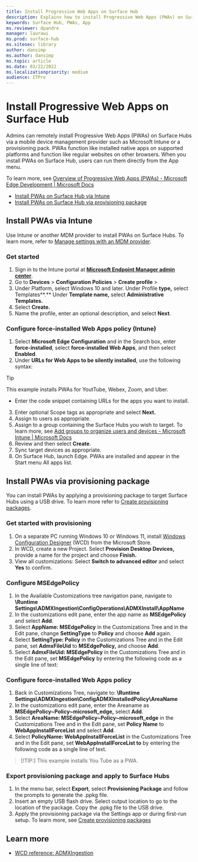 ```yaml
---
title: Install Progressive Web Apps on Surface Hub
description: Explains how to install Progressive Web Apps (PWAs) on Surface Hub via Intune or a provisioning package. 
keywords: Surface Hub, PWAs, App
ms.reviewer: dpandre
manager: laurawi
ms.prod: surface-hub
ms.sitesec: library
author: dansimp
ms.author: dansimp
ms.topic: article
ms.date: 03/22/2022
ms.localizationpriority: medium
audience: ITPro
---
```


# Install Progressive Web Apps on Surface Hub

Admins can remotely install Progressive Web Apps (PWAs) on Surface Hubs via a mobile device management provider such as Microsoft Intune or a provisioning pack. PWAs function like installed native apps on supported platforms and function like regular websites on other browsers. When you install PWAs on Surface Hub, users can run them directly from the App menu.

To learn more, see [Overview of Progressive Web Apps (PWAs) - Microsoft Edge Development | Microsoft Docs](/microsoft-edge/progressive-web-apps-chromium/)

- [Install PWAs on Surface Hub via Intune](#install-pwas-via-intune)
- [Install PWAs on Surface Hub via provisioning package](#install-pwas-via-provisioning-package)

## Install PWAs via Intune

Use Intune or another MDM provider to install PWAs on Surface Hubs. To learn more, refer to [Manage settings with an MDM provider](surface-hub/manage-settings-with-mdm-for-surface-hub.md).

### Get started

1. Sign in to the Intune portal at  [**Microsoft Endpoint Manager admin center**](https://endpoint.microsoft.com/).
2. Go  to **Devices** > **Configuration** **Policies** > **Create profile** >
3. Under Platform, select Windows 10 and later. Under Profile **type,** select Templates**.** Under **Template name,** select **Administrative Templates.**
4. Select **Create.**
5. Name the profile, enter an optional description, and select **Next**.

### Configure force-installed Web Apps policy (Intune)

1. Select **Microsoft Edge Configuration** and in the Search box, enter **force-installed**, select **force-installed Web Apps**, and then select **Enabled**.
2. Under **URLs for Web Apps to be silently installed**, use the following syntax:

> [!TIP]
> This example installs PWAs for YoutTube, Webex, Zoom, and Uber.

- Enter the code snippet containing URLs for the apps you want to install.

3. Enter optional Scope tags as appropriate and select **Next.**
4. Assign to users as appropriate.
5. Assign to a group containing the Surface Hubs you wish to target. To learn more, see [Add groups to organize users and devices - Microsoft Intune | Microsoft Docs](/mem/intune/fundamentals/groups-add)
6. Review and then select **Create**.
7. Sync target devices as appropriate.
8. On Surface Hub, launch Edge. PWAs are installed and appear in the Start menu All apps list.

## Install PWAs via provisioning package

You can install PWAs by applying a provisioning package to target Surface Hubs using a USB drive. To learn more refer to [Create provisioning packages](/surface-hub/provisioning-packages-for-surface-hub#use-surface-hub-provisioning-wizard).

### Get started with provisioning

1. On a separate PC running Windows 10 or Windows 11, install [Windows Configuration Designer](https://www.microsoft.com/store/apps/9nblggh4tx22) (WCD) from the Microsoft Store.
2. In WCD, create a new Project. Select **Provision Desktop Devices,** provide a name for the project and choose **Finish.**
3. View all customizations: Select **Switch to advanced editor** and select **Yes** to confirm.

### Configure MSEdgePolicy

1. In the Available Customizations tree navigation pane, navigate to **\Runtime Settings\ADMXIngestion\ConfigOperations\ADMXInstall\AppName**
2. In the customizations edit pane, enter the app name as **MSEdgePolicy** and select **Add**.
3. Select **AppName: MSEdgePolicy** in the Customizations Tree and in the Edit pane, change **SettingType** to **Policy** and choose **Add** again.
4. Select **SettingType: Policy** in the Customizations Tree and in the Edit pane, set **AdmxFileUid** to **MSEdgePolicy,** and choose **Add**.
5. Select **AdmxFileUid: MSEdgePolicy** in the Customizations Tree and in the Edit pane, set **MSEdgePolicy** by entering the following code as a single line of text:

### Configure force-installed Web Apps policy

1. Back in Customizations Tree, navigate to: **\Runtime Settings\ADMXIngestion\ConfigADMXInstalledPolicy\AreaName**
2. In the customizations edit pane, enter the Areaname as **MSEdgePolicy~Policy~microsoft_edge,** select **Add**.
3. Select **AreaName: MSEdgePolicy~Policy~microsoft_edge** in the Customizations Tree and in the Edit pane, set **Policy Name** to **WebAppInstallForceList** and select **Add**.
4. Select **PolicyName: WebAppInstallForceList** in the Customizations Tree and in the Edit pane, set **WebAppInstallForceList to** by entering the following code as a single line of text.

 > [!TIP:]
 > This example installs You Tube as a PWA.

### Export provisioning package and apply to Surface Hubs

1. In the menu bar, select **Export**, select **Provisioning Package** and follow the prompts to generate the .ppkg file.
2. Insert an empty USB flash drive. Select output location to go to the location of the package. Copy the .ppkg file to the USB drive.
3. Apply the provisioning package via the Settings app or during first-run setup. To learn more, see [Create provisioning packages](/surface-hub/provisioning-packages-for-surface-hub#apply-a-provisioning-package-to-surface-hub)


## Learn more

- [WCD reference: ADMXIngestion](/windows/configuration/wcd/wcd-admxingestion)
